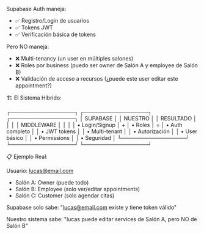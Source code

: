 Supabase Auth maneja:
  - ✅ Registro/Login de usuarios
  - ✅ Tokens JWT
  - ✅ Verificación básica de tokens

  Pero NO maneja:
  - ❌ Multi-tenancy (un user en múltiples salones)
  - ❌ Roles por business (puedo ser owner de Salón A y employee de Salón B)
  - ❌ Validación de acceso a recursos (¿puede este user editar este appointment?)

  🏗️ El Sistema Híbrido:

  ┌─────────────────┐    ┌─────────────────┐    ┌─────────────────┐
  │   SUPABASE      │    │   NUESTRO       │    │   RESULTADO     │
  │                 │    │   MIDDLEWARE    │    │                 │
  │ • Login/Signup  │ +  │ • Roles         │ =  │ • Auth completo │
  │ • JWT tokens    │    │ • Multi-tenant  │    │ • Autorización  │
  │ • User básico   │    │ • Permissions   │    │ • Seguridad     │
  └─────────────────┘    └─────────────────┘    └─────────────────┘

  📋 Ejemplo Real:

  Usuario: lucas@email.com
  - Salón A: Owner (puede todo)
  - Salón B: Employee (solo ver/editar appointments)
  - Salón C: Customer (solo agendar citas)

  Supabase solo sabe: "lucas@email.com existe y tiene token válido"

  Nuestro sistema sabe: "lucas puede editar services de Salón A, pero NO de Salón B"